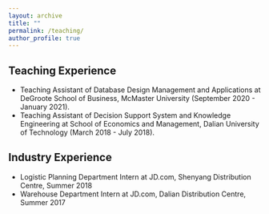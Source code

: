 ```yaml
---
layout: archive
title: ""
permalink: /teaching/
author_profile: true
---
```


## Teaching Experience

*	Teaching Assistant of Database Design Management and Applications at DeGroote School of Business, McMaster University (September 2020 - January 2021).
* Teaching Assistant of Decision Support System and Knowledge Engineering at School of Economics and Management, Dalian University of Technology (March 2018 - July 2018).

## Industry Experience

* Logistic Planning Department Intern at JD.com, Shenyang Distribution Centre, Summer 2018
* Warehouse Department Intern at JD.com, Dalian Distribution Centre, Summer 2017
